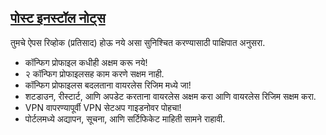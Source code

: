 ## [पोस्ट इनस्टॉल नोट्स](accent://)

तुमचे ऐपस रिव्होक (प्रतिसाद) होऊ नये असा सुनिश्चित करण्यासाठी पाक्षिपात अनुसरा.

- कॉन्फिग प्रोफाइल कधीही अक्षम करू नये!  
- २ कॉन्फिग प्रोफाइलसह काम करणे सक्षम नाही.  
- कॉन्फिग प्रोफाइलस बदलताना वायरलेस रिजिम मध्ये जा!  
- शटडाउन, रीस्टार्ट, आणि अपडेट करताना वायरलेस अक्षम करा आणि वायरलेस रिजिम सक्षम करा.  
- VPN वापरण्यापूर्वी VPN सेटअप गाइडनोवर पोहचा!  
- पोर्टलमध्ये अद्यापन, सूचना, आणि सर्टिफिकेट माहिती सामने राहावी.  